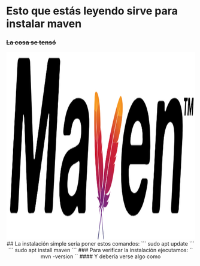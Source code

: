 # Esto que estás leyendo sirve para instalar maven
### ~~La cosa se tensó~~
<p align="center">
  <img src="maven.png" width="600" height="500">
## La instalación simple sería poner estos comandos:
```
sudo apt update
```
```
sudo apt install maven
```
### Para verificar la instalación ejecutamos:
``
mvn -version
``
#### Y debería verse algo como
